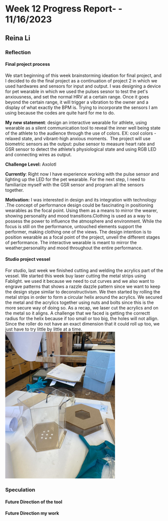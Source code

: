 # Week 12 Progress Report- - 11/16/2023

## Reina Li

### Reflection
#### Final project process
We start beginning of this week brainstorming ideation for final project, and I decided to do the final project as a continuation of project 2 in which we used hardwares and sensors for input and output. I was designing a device for pet wearable in which we used the pulses sesnor to test the pet's anxiousness, and set the normal HRV at a certain range. Once it goes beyond the certain range, it will trigger a vibration to the owner and a display of what exactly the BPM is. 
Trying to incorporate the sensors I am using because the codes are quite hard for me to do. 

**My new statement**: design an interactive wearable for athlete, using wearable as a silent communication tool to reveal the inner well being state of the athlete to the audience through the use of colors. EX: cool colors -relaxed state, and vibrant-high anxious moments. 
The project will use biometric sensors as the output: pulse sensor to measure heart rate and GSR sensor to detect the athlete’s physiological state and using RGB LED and connecting wires as output.

**Challenge Level:**  Axolotl

**Currently**: Right now I have experience working with the pulse sensor and lighting up the LED for the pet wearable. For the next step, I need to familiarize myself with the GSR sensor and program all the sensors together.

**Motivation:** I was interested in design and its integration with technology .The concept of performance design could be fascinating in positioning wearables as the focal point. Using them as a means to mirror the wearer, showing personality and mood transitions.Clothing is used as a way to possess the power to influence the atmosphere and environment. While the focus is still on the performance, untouched elements support the performer, making clothing one of the views. The design intention is to position wearable as a focal point of the project, unveil the different stages of performance. The interactive wearable is meant to mirror the weather;personality and mood throughout the entire performance. 

#### Studio project vessel
For studio, last week we finished cutting and welding the acrylics part of the vessel. We started this week buy laser cutting the metal strips using Fablight. we used it because we need to cut curves and we also want to engrave patterns that shows a razzle dazzle pattern since we want to keep the design stype similar to deconstructivism. 
We then started by rolling the metal strips in order to form a circular helix around the acrylics. We secured the metal and the acrylics together using nuts and bolts since this is the more secure way of doing so. As a recap, we laser cut the acrylics and on the metal so it aligns. A challenge that we faced is getting the correctt radius for the helix because if too small or too big, the holes will not allign. Since the roller do not have an exact dimension that it could roll up too, we just have to try little by little at a time. 
<img src="https://github.com/Berkeley-MDes/tdf-fa23-reinali/blob/main/weekly-reports/391164891889938354.jpg" alt="Alt Text" width="350"> 

### Speculation
#### Future Direction of the tool

#### Future Direction my work
